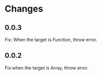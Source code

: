 # Changes

## 0.0.3

Fix: When the target is Function, throw error.

## 0.0.2

Fix:when the target is Array, throw error.
